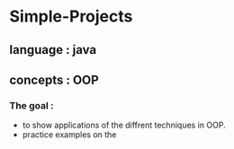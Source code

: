 # Simple-Projects
## language : java <br />
## concepts : OOP  <br >
### The goal : 
- to show applications of the diffrent techniques in OOP.
- practice examples on the 
